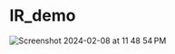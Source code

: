 # IR_demo
![Screenshot 2024-02-08 at 11 48 54 PM](https://github.com/Akashdeepsaha03/PythonWebScrapy/assets/32903016/a02f9cc3-7c0b-491f-b619-58bda5c716bb)
